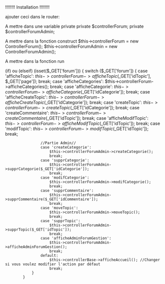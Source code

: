 


!!!!!!!! Installation !!!!!!!!

ajouter ceci dans le router:


A mettre dans une variable private
    private $controllerForum;
    private $controllerForumAdmin;


A mettre dans la fonction construct
        $this->controllerForum = new ControllerForum();
        $this->controllerForumAdmin = new ControllerForumAdmin();


A mettre dans la fonction run


(if) ou (elseif) (isset($_GET['forum'])) {
                switch ($_GET['forum']) {
                    case 'afficheTopic':
                        $this->controllerForum->afficheTopic($_GET['idTopic'], $_GET['page']);
                        break;
                    case 'afficheCategories':
                        $this->controllerForum->afficheCategories();
                        break;
                    case 'afficheCategorie':
                        $this->controllerForum->afficheCategorie($_GET['idCategorie']);
                        break;
                    case 'afficheCreateTopic':
                        $this->controllerForum->afficheCreateTopic($_GET['idCategorie']);
                        break;
                    case 'createTopic':
                        $this->controllerForum->createTopic($_GET['idCategorie']);
                        break;
                    case 'createCommentaire':
                        $this->controllerForum->createCommentaire($_GET['idTopic']);
                        break;
                    case 'afficheModifTopic':
                        $this->controllerForum->afficheModifTopic($_GET['idTopic']);
                        break;
                    case 'modifTopic':
                        $this->controllerForum->modifTopic($_GET['idTopic']);
                        break;

                    //Partie Admin// 
                    case 'createCategorie':
                        $this->controllerForumAdmin->createCategorie();
                        break;
                    case 'supprCategorie':
                        $this->controllerForumAdmin->supprCategorie($_GET['idCategorie']);
                        break;
                    case 'modifCategorie':
                        $this->controllerForumAdmin->modifCategorie();
                        break;
                    case 'supprCommentaire':
                        $this->controllerForumAdmin->supprCommentaire($_GET['idCommentaire']);
                        break;
                    case 'moveTopic':
                        $this->controllerForumAdmin->moveTopic();
                        break;
                    case 'supprTopic':
                        $this->controllerForumAdmin->supprTopic($_GET['idTopic']);
                        break;
                    case 'afficheAdminForumGestion':
                        $this->controllerForumAdmin->afficheAdminForumGestion();
                        break;
                    default:
                        $this->controllerBase->afficheAccueil(); //Changer si vous voulez modifier l'action par défaut
                        break;
                }
            }
